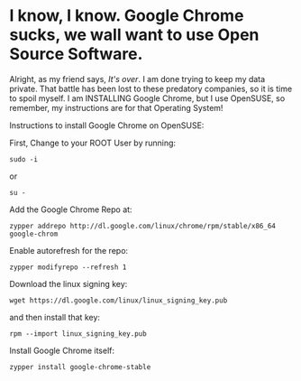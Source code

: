 
# I know, I know. Google Chrome sucks, we wall want to use Open Source Software.

Alright, as my friend says, *It's over*. I am done trying to keep my data private. That battle has been lost to these predatory companies, so it is time to spoil myself.
I am INSTALLING Google Chrome, but I use OpenSUSE, so remember, my instructions are for that Operating System!

Instructions to install Google Chrome on OpenSUSE:

First, Change to your ROOT User by running: 

```
sudo -i
```
or
```
su -
```

Add the Google Chrome Repo at: 
```
zypper addrepo http://dl.google.com/linux/chrome/rpm/stable/x86_64 google-chrom
```

Enable autorefresh for the repo:
```
zypper modifyrepo --refresh 1
```

Download the linux signing key: 
```
wget https://dl.google.com/linux/linux_signing_key.pub
```
and then install that key: 
```
rpm --import linux_signing_key.pub
```
Install Google Chrome itself:
```
zypper install google-chrome-stable
```

